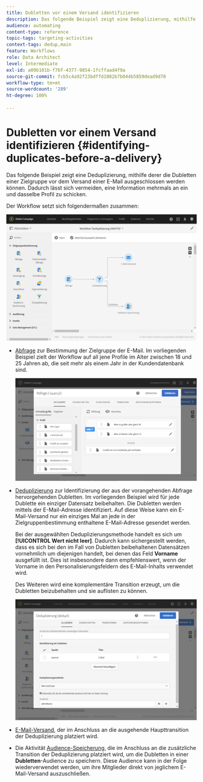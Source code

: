 ```yaml
---
title: Dubletten vor einem Versand identifizieren
description: Das folgende Beispiel zeigt eine Deduplizierung, mithilfe derer die Dubletten einer Zielgruppe vor dem Versand einer E-Mail ausgeschlossen werden können. Dadurch lässt sich vermeiden, eine Information mehrmals an ein und dasselbe Profil zu schicken.
audience: automating
content-type: reference
topic-tags: targeting-activities
context-tags: dedup,main
feature: Workflows
role: Data Architect
level: Intermediate
exl-id: a09b101b-f76f-4377-9854-1fcffaad4f9a
source-git-commit: fcb5c4a92f23bdffd1082b7b044b5859dead9d70
workflow-type: tm+mt
source-wordcount: '289'
ht-degree: 100%

---
```


# Dubletten vor einem Versand identifizieren {#identifying-duplicates-before-a-delivery}

Das folgende Beispiel zeigt eine Deduplizierung, mithilfe derer die Dubletten einer Zielgruppe vor dem Versand einer E-Mail ausgeschlossen werden können. Dadurch lässt sich vermeiden, eine Information mehrmals an ein und dasselbe Profil zu schicken.

Der Workflow setzt sich folgendermaßen zusammen:

![](assets/deduplication_example_workflow.png)

* [Abfrage](../../automating/using/query.md) zur Bestimmung der Zielgruppe der E-Mail. Im vorliegenden Beispiel zielt der Workflow auf all jene Profile im Alter zwischen 18 und 25 Jahren ab, die seit mehr als einem Jahr in der Kundendatenbank sind.

  ![](assets/deduplication_example_query.png)

* [Deduplizierung](../../automating/using/deduplication.md) zur Identifizierung der aus der vorangehenden Abfrage hervorgehenden Dubletten. Im vorliegenden Beispiel wird für jede Dublette ein einziger Datensatz beibehalten. Die Dubletten werden mittels der E-Mail-Adresse identifiziert. Auf diese Weise kann ein E-Mail-Versand nur ein einziges Mal an jede in der Zielgruppenbestimmung enthaltene E-Mail-Adresse gesendet werden.

  Bei der ausgewählten Deduplizierungsmethode handelt es sich um **[!UICONTROL Wert nicht leer]**. Dadurch kann sichergestellt werden, dass es sich bei den im Fall von Dubletten beibehaltenen Datensätzen vornehmlich um diejenigen handelt, bei denen das Feld **Vorname** ausgefüllt ist. Dies ist insbesondere dann empfehlenswert, wenn der Vorname in den Personalisierungsfeldern des E-Mail-Inhalts verwendet wird.

  Des Weiteren wird eine komplementäre Transition erzeugt, um die Dubletten beizubehalten und sie auflisten zu können.

  ![](assets/deduplication_example_dedup.png)

* [E-Mail-Versand](../../automating/using/email-delivery.md), der im Anschluss an die ausgehende Haupttransition der Deduplizierung platziert wird.
* Die Aktivität [Audience-Speicherung](../../automating/using/save-audience.md), die im Anschluss an die zusätzliche Transition der Deduplizierung platziert wird, um die Dubletten in einer **Dubletten**-Audience zu speichern. Diese Audience kann in der Folge wiederverwendet werden, um ihre Mitglieder direkt von jeglichem E-Mail-Versand auszuschließen.
